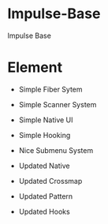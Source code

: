 # Impulse-Base
Impulse Base

# Element

- Simple Fiber Sytem
- Simple Scanner System
- Simple Native UI
- Simple Hooking
- Nice Submenu System

- Updated Native
- Updated Crossmap
- Updated Pattern
- Updated Hooks
  
